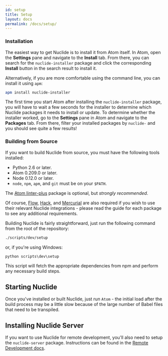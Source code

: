 ```yaml
---
id: setup
title: Setup
layout: docs
permalink: /docs/setup/
---
```


### Installation

The easiest way to get Nuclide is to install it from Atom itself.
In Atom, open the **Settings** pane and navigate to the **Install** tab.
From there, you can search for the `nuclide-installer` package and click
the corresponding **Install** button in the search result to install it.

Alternatively, if you are more comfortable using the command line,
you can install it using `apm`:

```bash
apm install nuclide-installer
```

The first time you start Atom after installing the `nuclide-installer` package, you will have to wait
a few seconds for the installer to determine which Nuclide packages it needs to install or update.
To determine whether the installer worked, go to the **Settings** pane in Atom and navigate to the **Packages**
tab. From there, filter your installed packages by `nuclide-` and you should see quite a few results!

### Building from Source

If you want to build Nuclide from source, you must have the following tools installed:

+ Python 2.6 or later.
+ Atom 0.209.0 or later.
+ Node 0.12.0 or later.
+ `node`, `npm`, `apm`, and `git` must be on your `$PATH`.

The [Atom linter-plus](https://atom.io/packages/linter-plus) package is optional, but *strongly recommended*.

Of course, [Flow](/docs/flow/), [Hack](/docs/hack/), and [Mercurial](/docs/hg/) are 
also required if you wish to use their relevant Nuclide integrations - please read the guide for 
each package to see any additional requirements.

Building Nuclide is fairly straightforward, just run the following command from the root of the 
repository:

```bash
./scripts/dev/setup
```

or, if you're using Windows:

```bat
python scripts\dev\setup
```

This script will fetch the appropriate dependencies from npm and perform any necessary build steps. 

## Starting Nuclide

Once you've installed or built Nuclide, just run `Atom` - the initial load after the build process 
may be a little slow because of the large number of Babel files that need to be transpiled. 

## Installing Nuclide Server

If you want to use Nuclide for remote development, you'll also need to setup the `nuclide-server` 
package. Instructions can be found in the [Remote Development docs](docs/remote/).